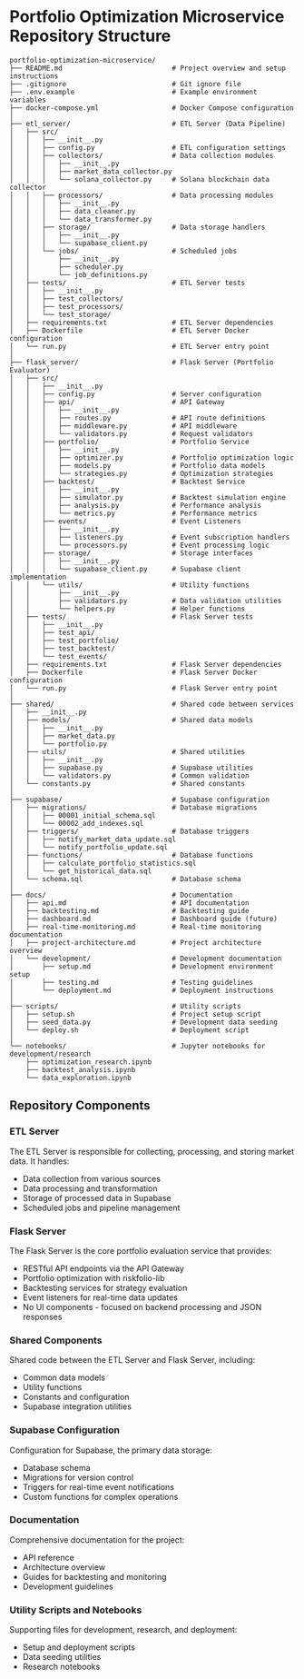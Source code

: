 # Portfolio Optimization Microservice Repository Structure

```
portfolio-optimization-microservice/
├── README.md                           # Project overview and setup instructions
├── .gitignore                          # Git ignore file
├── .env.example                        # Example environment variables
├── docker-compose.yml                  # Docker Compose configuration
│
├── etl_server/                         # ETL Server (Data Pipeline)
│   ├── src/
│   │   ├── __init__.py
│   │   ├── config.py                   # ETL configuration settings
│   │   ├── collectors/                 # Data collection modules
│   │   │   ├── __init__.py
│   │   │   ├── market_data_collector.py
│   │   │   └── solana_collector.py     # Solana blockchain data collector
│   │   ├── processors/                 # Data processing modules
│   │   │   ├── __init__.py
│   │   │   ├── data_cleaner.py
│   │   │   └── data_transformer.py
│   │   ├── storage/                    # Data storage handlers
│   │   │   ├── __init__.py
│   │   │   └── supabase_client.py
│   │   └── jobs/                       # Scheduled jobs
│   │       ├── __init__.py
│   │       ├── scheduler.py
│   │       └── job_definitions.py
│   ├── tests/                          # ETL Server tests
│   │   ├── __init__.py
│   │   ├── test_collectors/
│   │   ├── test_processors/
│   │   └── test_storage/
│   ├── requirements.txt                # ETL Server dependencies
│   ├── Dockerfile                      # ETL Server Docker configuration
│   └── run.py                          # ETL Server entry point
│
├── flask_server/                       # Flask Server (Portfolio Evaluator)
│   ├── src/
│   │   ├── __init__.py
│   │   ├── config.py                   # Server configuration
│   │   ├── api/                        # API Gateway
│   │   │   ├── __init__.py
│   │   │   ├── routes.py               # API route definitions
│   │   │   ├── middleware.py           # API middleware
│   │   │   └── validators.py           # Request validators
│   │   ├── portfolio/                  # Portfolio Service
│   │   │   ├── __init__.py
│   │   │   ├── optimizer.py            # Portfolio optimization logic
│   │   │   ├── models.py               # Portfolio data models
│   │   │   └── strategies.py           # Optimization strategies
│   │   ├── backtest/                   # Backtest Service
│   │   │   ├── __init__.py
│   │   │   ├── simulator.py            # Backtest simulation engine
│   │   │   ├── analysis.py             # Performance analysis
│   │   │   └── metrics.py              # Performance metrics
│   │   ├── events/                     # Event Listeners
│   │   │   ├── __init__.py
│   │   │   ├── listeners.py            # Event subscription handlers
│   │   │   └── processors.py           # Event processing logic
│   │   ├── storage/                    # Storage interfaces
│   │   │   ├── __init__.py
│   │   │   └── supabase_client.py      # Supabase client implementation
│   │   └── utils/                      # Utility functions
│   │       ├── __init__.py
│   │       ├── validators.py           # Data validation utilities
│   │       └── helpers.py              # Helper functions
│   ├── tests/                          # Flask Server tests
│   │   ├── __init__.py
│   │   ├── test_api/
│   │   ├── test_portfolio/
│   │   ├── test_backtest/
│   │   └── test_events/
│   ├── requirements.txt                # Flask Server dependencies
│   ├── Dockerfile                      # Flask Server Docker configuration
│   └── run.py                          # Flask Server entry point
│
├── shared/                             # Shared code between services
│   ├── __init__.py
│   ├── models/                         # Shared data models
│   │   ├── __init__.py
│   │   ├── market_data.py
│   │   └── portfolio.py
│   ├── utils/                          # Shared utilities
│   │   ├── __init__.py
│   │   ├── supabase.py                 # Supabase utilities
│   │   └── validators.py               # Common validation
│   └── constants.py                    # Shared constants
│
├── supabase/                           # Supabase configuration
│   ├── migrations/                     # Database migrations
│   │   ├── 00001_initial_schema.sql
│   │   └── 00002_add_indexes.sql
│   ├── triggers/                       # Database triggers
│   │   ├── notify_market_data_update.sql
│   │   └── notify_portfolio_update.sql
│   ├── functions/                      # Database functions
│   │   ├── calculate_portfolio_statistics.sql
│   │   └── get_historical_data.sql
│   └── schema.sql                      # Database schema
│
├── docs/                               # Documentation
│   ├── api.md                          # API documentation
│   ├── backtesting.md                  # Backtesting guide
│   ├── dashboard.md                    # Dashboard guide (future)
│   ├── real-time-monitoring.md         # Real-time monitoring documentation
│   ├── project-architecture.md         # Project architecture overview
│   └── development/                    # Development documentation
│       ├── setup.md                    # Development environment setup
│       ├── testing.md                  # Testing guidelines
│       └── deployment.md               # Deployment instructions
│
├── scripts/                            # Utility scripts
│   ├── setup.sh                        # Project setup script
│   ├── seed_data.py                    # Development data seeding
│   └── deploy.sh                       # Deployment script
│
└── notebooks/                          # Jupyter notebooks for development/research
    ├── optimization_research.ipynb
    ├── backtest_analysis.ipynb
    └── data_exploration.ipynb
```

## Repository Components

### ETL Server

The ETL Server is responsible for collecting, processing, and storing market data. It handles:

- Data collection from various sources
- Data processing and transformation
- Storage of processed data in Supabase
- Scheduled jobs and pipeline management

### Flask Server

The Flask Server is the core portfolio evaluation service that provides:

- RESTful API endpoints via the API Gateway
- Portfolio optimization with riskfolio-lib
- Backtesting services for strategy evaluation
- Event listeners for real-time data updates
- No UI components - focused on backend processing and JSON responses

### Shared Components

Shared code between the ETL Server and Flask Server, including:

- Common data models
- Utility functions
- Constants and configuration
- Supabase integration utilities

### Supabase Configuration

Configuration for Supabase, the primary data storage:

- Database schema
- Migrations for version control
- Triggers for real-time event notifications
- Custom functions for complex operations

### Documentation

Comprehensive documentation for the project:

- API reference
- Architecture overview
- Guides for backtesting and monitoring
- Development guidelines

### Utility Scripts and Notebooks

Supporting files for development, research, and deployment:

- Setup and deployment scripts
- Data seeding utilities
- Research notebooks

```

```
